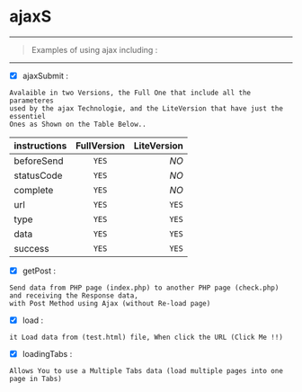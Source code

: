 # ajaxS
---
> Examples of using ajax including : 
---

- [x] ajaxSubmit :

``` 
Avalaible in two Versions, the Full One that include all the parameteres
used by the ajax Technologie, and the LiteVersion that have just the essentiel
Ones as Shown on the Table Below..
 ```
 
| instructions  | FullVersion   | LiteVersion   |
| ------------- |:-------------:| -------------:|
| beforeSend    | `YES`         | *NO*  		|
| statusCode    | `YES`         | *NO*  		|
| complete 		| `YES`      	| *NO*  		|
| url			| `YES`         | `YES`			|
| type			| `YES`  		| `YES`			|
| data			| `YES`  		| `YES`			|
| success		| `YES`  		| `YES`			|

- [x] getPost :

``` 
Send data from PHP page (index.php) to another PHP page (check.php) and receiving the Response data, 
with Post Method using Ajax (without Re-load page)
 ```

 - [x] load : 
 
 ```
 it Load data from (test.html) file, When click the URL (Click Me !!)
```

 - [x] loadingTabs : 

 ```
 Allows You to use a Multiple Tabs data (load multiple pages into one page in Tabs)
```
